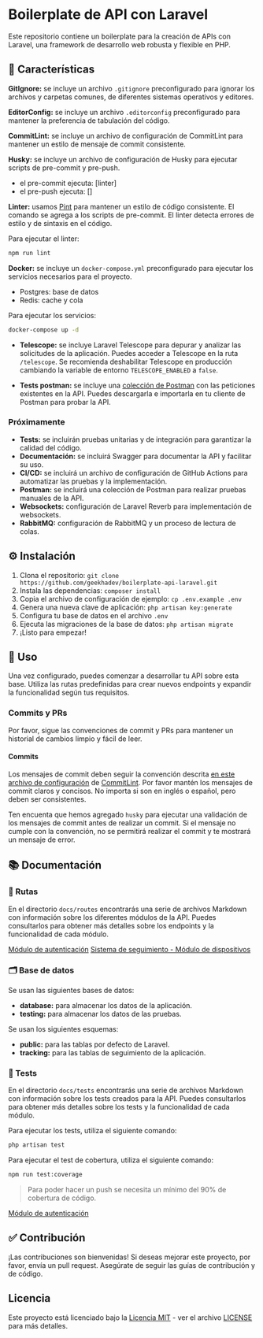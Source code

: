 # Boilerplate de API con Laravel

Este repositorio contiene un boilerplate para la creación de APIs con Laravel, una framework de desarrollo web robusta y flexible en PHP.

## 🚀 Características

**GitIgnore:** se incluye un archivo `.gitignore` preconfigurado para ignorar los archivos y carpetas comunes, de diferentes sistemas operativos y editores.

**EditorConfig:** se incluye un archivo `.editorconfig` preconfigurado para mantener la preferencia de tabulación del código.

**CommitLint:** se incluye un archivo de configuración de CommitLint para mantener un estilo de mensaje de commit consistente.

**Husky:** se incluye un archivo de configuración de Husky para ejecutar scripts de pre-commit y pre-push.

- el pre-commit ejecuta: [linter]
- el pre-push ejecuta: []

**Linter:** usamos [Pint](https://laravel.com/docs/11.x/pint) para mantener un estilo de código consistente. El comando se agrega a los scripts de pre-commit. El linter detecta errores de estilo y de sintaxis en el código.

Para ejecutar el linter:

```bash
npm run lint
```

**Docker:** se incluye un `docker-compose.yml` preconfigurado para ejecutar los servicios necesarios para el proyecto.

- Postgres: base de datos
- Redis: cache y cola

Para ejecutar los servicios:

```bash
docker-compose up -d
```

- **Telescope:** se incluye Laravel Telescope para depurar y analizar las solicitudes de la aplicación. Puedes acceder a Telescope en la ruta `/telescope`. Se recomienda deshabilitar Telescope en producción cambiando la variable de entorno `TELESCOPE_ENABLED` a `false`.

- **Tests postman:** se incluye una [colección de Postman](https://github.com/geekhadev/boilerplate-laravel-api/blob/main/docs/boilerplate-laravel-api.postman_collection.json) con las peticiones existentes en la API. Puedes descargarla e importarla en tu cliente de Postman para probar la API.

### Próximamente

- **Tests:** se incluirán pruebas unitarias y de integración para garantizar la calidad del código.
- **Documentación:** se incluirá Swagger para documentar la API y facilitar su uso.
- **CI/CD:** se incluirá un archivo de configuración de GitHub Actions para automatizar las pruebas y la implementación.
- **Postman:** se incluirá una colección de Postman para realizar pruebas manuales de la API.
- **Websockets:** configuración de Laravel Reverb para implementación de websockets.
- **RabbitMQ:** configuración de RabbitMQ y un proceso de lectura de colas.

## ⚙️ Instalación

1. Clona el repositorio: `git clone https://github.com/geekhadev/boilerplate-api-laravel.git`
2. Instala las dependencias: `composer install`
3. Copia el archivo de configuración de ejemplo: `cp .env.example .env`
4. Genera una nueva clave de aplicación: `php artisan key:generate`
5. Configura tu base de datos en el archivo `.env`
6. Ejecuta las migraciones de la base de datos: `php artisan migrate`
7. ¡Listo para empezar!

## 📘 Uso

Una vez configurado, puedes comenzar a desarrollar tu API sobre esta base. Utiliza las rutas predefinidas para crear nuevos endpoints y expandir la funcionalidad según tus requisitos.

### Commits y PRs

Por favor, sigue las convenciones de commit y PRs para mantener un historial de cambios limpio y fácil de leer.

#### Commits

Los mensajes de commit deben seguir la convención descrita [en este archivo de configuración](https://github.com/geekhadev/boilerplate-laravel-api/blob/main/commitlint.config.cjs) de [CommitLint](https://commitlint.js.org/guides/getting-started.html). Por favor mantén los mensajes de commit claros y concisos. No importa si son en inglés o español, pero deben ser consistentes.

Ten encuenta que hemos agregado `husky` para ejecutar una validación de los mensajes de commit antes de realizar un commit. Si el mensaje no cumple con la convención, no se permitirá realizar el commit y te mostrará un mensaje de error.

## 📚 Documentación

### 🔗 Rutas

En el directorio `docs/routes` encontrarás una serie de archivos Markdown con información sobre los diferentes módulos de la API. Puedes consultarlos para obtener más detalles sobre los endpoints y la funcionalidad de cada módulo.

[Módulo de autenticación](https://github.com/geekhadev/boilerplate-laravel-api/blob/main/docs/routes/auth.md)
[Sistema de seguimiento - Módulo de dispositivos](https://github.com/geekhadev/boilerplate-laravel-api/blob/main/docs/routes/tracking/devices.md)

### 🗂️ Base de datos

Se usan las siguientes bases de datos:

- **database:** para almacenar los datos de la aplicación.
- **testing:** para almacenar los datos de las pruebas.

Se usan los siguientes esquemas:

- **public:** para las tablas por defecto de Laravel.
- **tracking:** para las tablas de seguimiento de la aplicación.

### 🧪 Tests

En el directorio `docs/tests` encontrarás una serie de archivos Markdown con información sobre los tests creados para la API. Puedes consultarlos para obtener más detalles sobre los tests y la funcionalidad de cada módulo.

Para ejecutar los tests, utiliza el siguiente comando:

```bash
php artisan test
```

Para ejecutar el test de cobertura, utiliza el siguiente comando:

```bash
npm run test:coverage 
```

> Para poder hacer un push se necesita un mínimo del 90% de cobertura de código.

[Módulo de autenticación](https://github.com/geekhadev/boilerplate-laravel-api/blob/main/docs/tests/auth.md)

## ✅ Contribución

¡Las contribuciones son bienvenidas! Si deseas mejorar este proyecto, por favor, envía un pull request. Asegúrate de seguir las guías de contribución y de código.

## Licencia

Este proyecto está licenciado bajo la [Licencia MIT](https://opensource.org/licenses/MIT) - ver el archivo [LICENSE](LICENSE) para más detalles.
